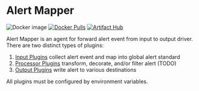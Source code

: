 # Alert Mapper
![Docker image](https://github.com/SomeBlackMagic/alert-mapper/actions/workflows/docker-image.yml/badge.svg)
[![Docker Pulls](https://img.shields.io/docker/pulls/someblackmagic/alert-mapper.svg)](https://store.docker.com/community/images/someblackmagic/alert-mapper)
[![Artifact Hub](https://img.shields.io/endpoint?url=https://artifacthub.io/badge/repository/someblackmagic)](https://artifacthub.io/packages/search?repo=someblackmagic)


Alert Mapper is an agent for forward alert event from input to output driver.
There are two distinct types of plugins:

1. [Input Plugins](/docs/INPUTS.md) collect alert event and map into global alert standard
2. [Processor Plugins](/docs/PROCESSORS.md) transform, decorate, and/or filter alert (TODO)
3. [Output Plugins](/docs/OUTPUTS.md) write alert to various destinations

All plugins must be configured by environment variables.
